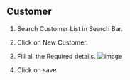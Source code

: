 ## Customer

1. Search Customer List in Search Bar.
2. Click on New Customer.
3. Fill all the Required details.
![image](https://user-images.githubusercontent.com/53931644/112581850-941ba400-8e1c-11eb-8fcd-23e49bb24bb5.png)

4. Click on save

